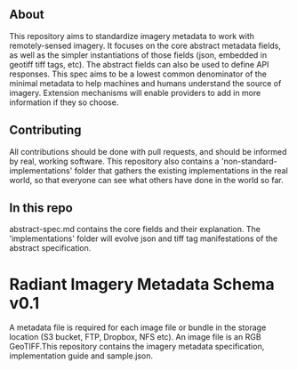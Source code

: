## About

This repository aims to standardize imagery metadata to work with remotely-sensed imagery. It focuses on the core abstract metadata fields, as well as the simpler instantiations of those fields (json, embedded in geotiff tiff tags, etc). The abstract fields can also be used to define API responses. This spec aims to be a lowest common denominator of the minimal metadata to help machines and humans understand the source of imagery. Extension mechanisms will enable providers to add in more information if they so choose. 


## Contributing

All contributions should be done with pull requests, and should be informed by real, working software. This repository also contains a 'non-standard-implementations' folder that gathers the existing implementations in the real world, so that everyone can see what others have done in the world so far.


## In this repo

abstract-spec.md contains the core fields and their explanation. The 'implementations' folder will evolve json and tiff tag manifestations of the abstract specification. 

# Radiant Imagery Metadata Schema v0.1

A metadata file is required for each image file or bundle in the storage location (S3 bucket, FTP, Dropbox, NFS etc). 
An image file is an RGB GeoTIFF.This repository contains the imagery metadata specification, implementation guide and sample.json.


